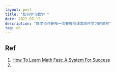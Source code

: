 ```yaml
---
layout: post
title: "如何学习数学 "
date: 2022-07-12
description: "数学也许是唯一需要按照课本顺序学习的课程"
tag: ob
---       
```









##  Ref  
1. [How To Learn Math Fast: A System For Success](https://www.uopeople.edu/blog/learn-math-fast/)  
2. 

